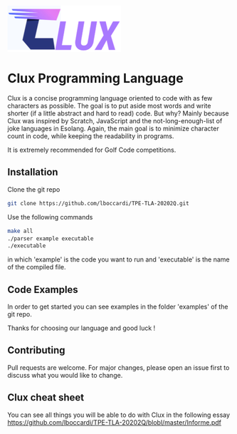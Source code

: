 ![alt text](https://github.com/lboccardi/TPE-TLA-20202Q/blob/master/icon.png?raw=true)

# Clux Programming Language

Clux is a concise programming language oriented to code with as few characters as possible. 
The goal is to put aside most words and write shorter (if a little abstract and hard to read) code.
But why?   Mainly because Clux was inspired by Scratch, JavaScript and the not-long-enough-list of joke languages in Esolang. Again, the main goal is to minimize character count in code, while keeping the readability in programs.

It is extremely recommended for Golf Code competitions.

## Installation

Clone the git repo
 
```bash
git clone https://github.com/lboccardi/TPE-TLA-20202Q.git
```

Use the following commands

```bash
make all
./parser example executable
./executable 
```
in which 'example' is the code you want to run and 'executable' is the name of the compiled file. 

## Code Examples 
In order to get started you can see examples in the folder 'examples' of the git repo. 

Thanks for choosing our language and good luck !

## Contributing
Pull requests are welcome. For major changes, please open an issue first to discuss what you would like to change.

## Clux cheat sheet 
You can see all things you will be able to do with Clux in the following essay 
https://github.com/lboccardi/TPE-TLA-20202Q/blobl/master/Informe.pdf
